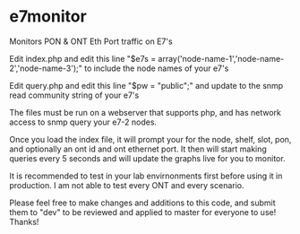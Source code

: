 # e7monitor
Monitors PON &amp; ONT Eth Port traffic on E7's

Edit index.php and edit this line "$e7s = array('node-name-1','node-name-2','node-name-3');" to include the node names of your e7's

Edit query.php and edit this line "$pw = "public";" and update to the snmp read community string of your e7's

The files must be run on a webserver that supports php, and has network access to snmp query your e7-2 nodes.

Once you load the index file, it will prompt your for the node, shelf, slot, pon, and optionally an ont id and ont ethernet port. It then will start making queries every 5 seconds and will update the graphs live for you to monitor.

It is recommended to test in your lab envirnonments first before using it in production.  I am not able to test every ONT and every scenario.  

Please feel free to make changes and additions to this code, and submit them to "dev" to be reviewed and applied to master for everyone to use!  Thanks!
